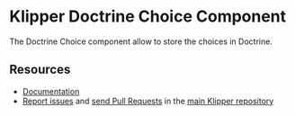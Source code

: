 Klipper Doctrine Choice Component
=================================

The Doctrine Choice component allow to store the choices in Doctrine.

Resources
---------

- [Documentation](https://doc.klipper.dev/components/doctrine-choice)
- [Report issues](https://github.com/klipperdev/klipper/issues)
  and [send Pull Requests](https://github.com/klipperdev/klipper/pulls)
  in the [main Klipper repository](https://github.com/klipperdev/klipper)
